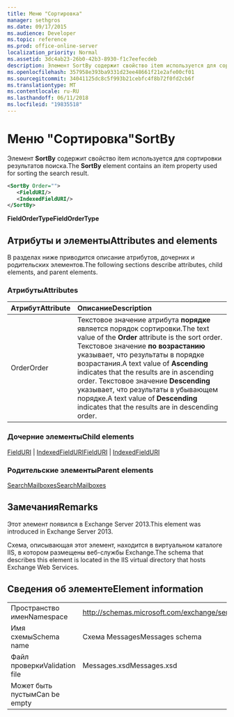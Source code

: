 ```yaml
---
title: Меню "Сортировка"
manager: sethgros
ms.date: 09/17/2015
ms.audience: Developer
ms.topic: reference
ms.prod: office-online-server
localization_priority: Normal
ms.assetid: 3dc4ab23-26b0-42b3-8930-f1c7eefecdeb
description: Элемент SortBy содержит свойство item используется для сортировки результатов поиска.
ms.openlocfilehash: 357958e393ba9331d23ee48661f21e2afe00cf01
ms.sourcegitcommit: 34041125dc8c5f993b21cebfc4f8b72f0fd2cb6f
ms.translationtype: MT
ms.contentlocale: ru-RU
ms.lasthandoff: 06/11/2018
ms.locfileid: "19835518"
---
```

# <a name="sortby"></a><span data-ttu-id="606f7-103">Меню "Сортировка"</span><span class="sxs-lookup"><span data-stu-id="606f7-103">SortBy</span></span>

<span data-ttu-id="606f7-104">Элемент **SortBy** содержит свойство item используется для сортировки результатов поиска.</span><span class="sxs-lookup"><span data-stu-id="606f7-104">The **SortBy** element contains an item property used for sorting the search result.</span></span> 
  
```XML
<SortBy Order="">
   <FieldURI/>
   <IndexedFieldURI/>
</SortBy>
```

 <span data-ttu-id="606f7-105">**FieldOrderType**</span><span class="sxs-lookup"><span data-stu-id="606f7-105">**FieldOrderType**</span></span>
## <a name="attributes-and-elements"></a><span data-ttu-id="606f7-106">Атрибуты и элементы</span><span class="sxs-lookup"><span data-stu-id="606f7-106">Attributes and elements</span></span>

<span data-ttu-id="606f7-107">В разделах ниже приводится описание атрибутов, дочерних и родительских элементов.</span><span class="sxs-lookup"><span data-stu-id="606f7-107">The following sections describe attributes, child elements, and parent elements.</span></span>
  
### <a name="attributes"></a><span data-ttu-id="606f7-108">Атрибуты</span><span class="sxs-lookup"><span data-stu-id="606f7-108">Attributes</span></span>

|<span data-ttu-id="606f7-109">**Атрибут**</span><span class="sxs-lookup"><span data-stu-id="606f7-109">**Attribute**</span></span>|<span data-ttu-id="606f7-110">**Описание**</span><span class="sxs-lookup"><span data-stu-id="606f7-110">**Description**</span></span>|
|:-----|:-----|
|<span data-ttu-id="606f7-111">Order</span><span class="sxs-lookup"><span data-stu-id="606f7-111">Order</span></span>  <br/> |<span data-ttu-id="606f7-112">Текстовое значение атрибута **порядке** является порядок сортировки.</span><span class="sxs-lookup"><span data-stu-id="606f7-112">The text value of the **Order** attribute is the sort order.</span></span> <span data-ttu-id="606f7-113">Текстовое значение **по возрастанию** указывает, что результаты в порядке возрастания.</span><span class="sxs-lookup"><span data-stu-id="606f7-113">A text value of **Ascending** indicates that the results are in ascending order.</span></span> <span data-ttu-id="606f7-114">Текстовое значение **Descending** указывает, что результаты в убывающем порядке.</span><span class="sxs-lookup"><span data-stu-id="606f7-114">A text value of **Descending** indicates that the results are in descending order.</span></span>  <br/> |
   
### <a name="child-elements"></a><span data-ttu-id="606f7-115">Дочерние элементы</span><span class="sxs-lookup"><span data-stu-id="606f7-115">Child elements</span></span>

<span data-ttu-id="606f7-116">[FieldURI](fielduri.md) | [IndexedFieldURI](indexedfielduri.md)</span><span class="sxs-lookup"><span data-stu-id="606f7-116">[FieldURI](fielduri.md) | [IndexedFieldURI](indexedfielduri.md)</span></span>
  
### <a name="parent-elements"></a><span data-ttu-id="606f7-117">Родительские элементы</span><span class="sxs-lookup"><span data-stu-id="606f7-117">Parent elements</span></span>

[<span data-ttu-id="606f7-118">SearchMailboxes</span><span class="sxs-lookup"><span data-stu-id="606f7-118">SearchMailboxes</span></span>](searchmailboxes.md)
  
## <a name="remarks"></a><span data-ttu-id="606f7-119">Замечания</span><span class="sxs-lookup"><span data-stu-id="606f7-119">Remarks</span></span>

<span data-ttu-id="606f7-120">Этот элемент появился в Exchange Server 2013.</span><span class="sxs-lookup"><span data-stu-id="606f7-120">This element was introduced in Exchange Server 2013.</span></span>
  
<span data-ttu-id="606f7-121">Схема, описывающая этот элемент, находится в виртуальном каталоге IIS, в котором размещены веб-службы Exchange.</span><span class="sxs-lookup"><span data-stu-id="606f7-121">The schema that describes this element is located in the IIS virtual directory that hosts Exchange Web Services.</span></span>
  
## <a name="element-information"></a><span data-ttu-id="606f7-122">Сведения об элементе</span><span class="sxs-lookup"><span data-stu-id="606f7-122">Element information</span></span>

|||
|:-----|:-----|
|<span data-ttu-id="606f7-123">Пространство имен</span><span class="sxs-lookup"><span data-stu-id="606f7-123">Namespace</span></span>  <br/> |http://schemas.microsoft.com/exchange/services/2006/messages  <br/> |
|<span data-ttu-id="606f7-124">Имя схемы</span><span class="sxs-lookup"><span data-stu-id="606f7-124">Schema name</span></span>  <br/> |<span data-ttu-id="606f7-125">Схема Messages</span><span class="sxs-lookup"><span data-stu-id="606f7-125">Messages schema</span></span>  <br/> |
|<span data-ttu-id="606f7-126">Файл проверки</span><span class="sxs-lookup"><span data-stu-id="606f7-126">Validation file</span></span>  <br/> |<span data-ttu-id="606f7-127">Messages.xsd</span><span class="sxs-lookup"><span data-stu-id="606f7-127">Messages.xsd</span></span>  <br/> |
|<span data-ttu-id="606f7-128">Может быть пустым</span><span class="sxs-lookup"><span data-stu-id="606f7-128">Can be empty</span></span>  <br/> ||
   

